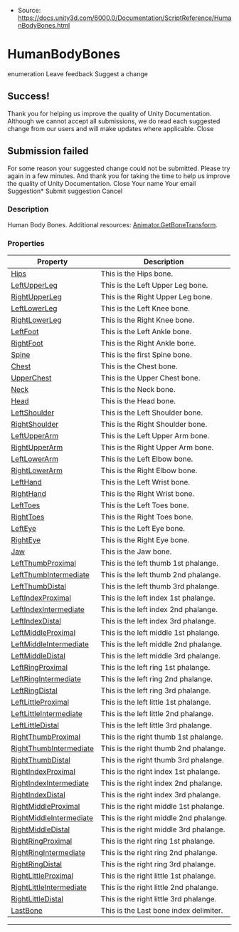 * Source: https://docs.unity3d.com/6000.0/Documentation/ScriptReference/HumanBodyBones.html

# HumanBodyBones
enumeration
Leave feedback
Suggest a change
## Success!
Thank you for helping us improve the quality of Unity Documentation. Although we cannot accept all submissions, we do read each suggested change from our users and will make updates where applicable.
Close
## Submission failed
For some reason your suggested change could not be submitted. Please <a>try again</a> in a few minutes. And thank you for taking the time to help us improve the quality of Unity Documentation.
Close
Your name Your email Suggestion* Submit suggestion
Cancel
### Description
Human Body Bones.
Additional resources: [Animator.GetBoneTransform](https://docs.unity3d.com/6000.0/Documentation/ScriptReference/Animator.GetBoneTransform.html).
### Properties
Property | Description  
---|---  
[Hips](https://docs.unity3d.com/6000.0/Documentation/ScriptReference/HumanBodyBones.Hips.html) | This is the Hips bone.  
[LeftUpperLeg](https://docs.unity3d.com/6000.0/Documentation/ScriptReference/HumanBodyBones.LeftUpperLeg.html) | This is the Left Upper Leg bone.  
[RightUpperLeg](https://docs.unity3d.com/6000.0/Documentation/ScriptReference/HumanBodyBones.RightUpperLeg.html) | This is the Right Upper Leg bone.  
[LeftLowerLeg](https://docs.unity3d.com/6000.0/Documentation/ScriptReference/HumanBodyBones.LeftLowerLeg.html) | This is the Left Knee bone.  
[RightLowerLeg](https://docs.unity3d.com/6000.0/Documentation/ScriptReference/HumanBodyBones.RightLowerLeg.html) | This is the Right Knee bone.  
[LeftFoot](https://docs.unity3d.com/6000.0/Documentation/ScriptReference/HumanBodyBones.LeftFoot.html) | This is the Left Ankle bone.  
[RightFoot](https://docs.unity3d.com/6000.0/Documentation/ScriptReference/HumanBodyBones.RightFoot.html) | This is the Right Ankle bone.  
[Spine](https://docs.unity3d.com/6000.0/Documentation/ScriptReference/HumanBodyBones.Spine.html) | This is the first Spine bone.  
[Chest](https://docs.unity3d.com/6000.0/Documentation/ScriptReference/HumanBodyBones.Chest.html) | This is the Chest bone.  
[UpperChest](https://docs.unity3d.com/6000.0/Documentation/ScriptReference/HumanBodyBones.UpperChest.html) | This is the Upper Chest bone.  
[Neck](https://docs.unity3d.com/6000.0/Documentation/ScriptReference/HumanBodyBones.Neck.html) | This is the Neck bone.  
[Head](https://docs.unity3d.com/6000.0/Documentation/ScriptReference/HumanBodyBones.Head.html) | This is the Head bone.  
[LeftShoulder](https://docs.unity3d.com/6000.0/Documentation/ScriptReference/HumanBodyBones.LeftShoulder.html) | This is the Left Shoulder bone.  
[RightShoulder](https://docs.unity3d.com/6000.0/Documentation/ScriptReference/HumanBodyBones.RightShoulder.html) | This is the Right Shoulder bone.  
[LeftUpperArm](https://docs.unity3d.com/6000.0/Documentation/ScriptReference/HumanBodyBones.LeftUpperArm.html) | This is the Left Upper Arm bone.  
[RightUpperArm](https://docs.unity3d.com/6000.0/Documentation/ScriptReference/HumanBodyBones.RightUpperArm.html) | This is the Right Upper Arm bone.  
[LeftLowerArm](https://docs.unity3d.com/6000.0/Documentation/ScriptReference/HumanBodyBones.LeftLowerArm.html) | This is the Left Elbow bone.  
[RightLowerArm](https://docs.unity3d.com/6000.0/Documentation/ScriptReference/HumanBodyBones.RightLowerArm.html) | This is the Right Elbow bone.  
[LeftHand](https://docs.unity3d.com/6000.0/Documentation/ScriptReference/HumanBodyBones.LeftHand.html) | This is the Left Wrist bone.  
[RightHand](https://docs.unity3d.com/6000.0/Documentation/ScriptReference/HumanBodyBones.RightHand.html) | This is the Right Wrist bone.  
[LeftToes](https://docs.unity3d.com/6000.0/Documentation/ScriptReference/HumanBodyBones.LeftToes.html) | This is the Left Toes bone.  
[RightToes](https://docs.unity3d.com/6000.0/Documentation/ScriptReference/HumanBodyBones.RightToes.html) | This is the Right Toes bone.  
[LeftEye](https://docs.unity3d.com/6000.0/Documentation/ScriptReference/HumanBodyBones.LeftEye.html) | This is the Left Eye bone.  
[RightEye](https://docs.unity3d.com/6000.0/Documentation/ScriptReference/HumanBodyBones.RightEye.html) | This is the Right Eye bone.  
[Jaw](https://docs.unity3d.com/6000.0/Documentation/ScriptReference/HumanBodyBones.Jaw.html) | This is the Jaw bone.  
[LeftThumbProximal](https://docs.unity3d.com/6000.0/Documentation/ScriptReference/HumanBodyBones.LeftThumbProximal.html) | This is the left thumb 1st phalange.  
[LeftThumbIntermediate](https://docs.unity3d.com/6000.0/Documentation/ScriptReference/HumanBodyBones.LeftThumbIntermediate.html) | This is the left thumb 2nd phalange.  
[LeftThumbDistal](https://docs.unity3d.com/6000.0/Documentation/ScriptReference/HumanBodyBones.LeftThumbDistal.html) | This is the left thumb 3rd phalange.  
[LeftIndexProximal](https://docs.unity3d.com/6000.0/Documentation/ScriptReference/HumanBodyBones.LeftIndexProximal.html) | This is the left index 1st phalange.  
[LeftIndexIntermediate](https://docs.unity3d.com/6000.0/Documentation/ScriptReference/HumanBodyBones.LeftIndexIntermediate.html) | This is the left index 2nd phalange.  
[LeftIndexDistal](https://docs.unity3d.com/6000.0/Documentation/ScriptReference/HumanBodyBones.LeftIndexDistal.html) | This is the left index 3rd phalange.  
[LeftMiddleProximal](https://docs.unity3d.com/6000.0/Documentation/ScriptReference/HumanBodyBones.LeftMiddleProximal.html) | This is the left middle 1st phalange.  
[LeftMiddleIntermediate](https://docs.unity3d.com/6000.0/Documentation/ScriptReference/HumanBodyBones.LeftMiddleIntermediate.html) | This is the left middle 2nd phalange.  
[LeftMiddleDistal](https://docs.unity3d.com/6000.0/Documentation/ScriptReference/HumanBodyBones.LeftMiddleDistal.html) | This is the left middle 3rd phalange.  
[LeftRingProximal](https://docs.unity3d.com/6000.0/Documentation/ScriptReference/HumanBodyBones.LeftRingProximal.html) | This is the left ring 1st phalange.  
[LeftRingIntermediate](https://docs.unity3d.com/6000.0/Documentation/ScriptReference/HumanBodyBones.LeftRingIntermediate.html) | This is the left ring 2nd phalange.  
[LeftRingDistal](https://docs.unity3d.com/6000.0/Documentation/ScriptReference/HumanBodyBones.LeftRingDistal.html) | This is the left ring 3rd phalange.  
[LeftLittleProximal](https://docs.unity3d.com/6000.0/Documentation/ScriptReference/HumanBodyBones.LeftLittleProximal.html) | This is the left little 1st phalange.  
[LeftLittleIntermediate](https://docs.unity3d.com/6000.0/Documentation/ScriptReference/HumanBodyBones.LeftLittleIntermediate.html) | This is the left little 2nd phalange.  
[LeftLittleDistal](https://docs.unity3d.com/6000.0/Documentation/ScriptReference/HumanBodyBones.LeftLittleDistal.html) | This is the left little 3rd phalange.  
[RightThumbProximal](https://docs.unity3d.com/6000.0/Documentation/ScriptReference/HumanBodyBones.RightThumbProximal.html) | This is the right thumb 1st phalange.  
[RightThumbIntermediate](https://docs.unity3d.com/6000.0/Documentation/ScriptReference/HumanBodyBones.RightThumbIntermediate.html) | This is the right thumb 2nd phalange.  
[RightThumbDistal](https://docs.unity3d.com/6000.0/Documentation/ScriptReference/HumanBodyBones.RightThumbDistal.html) | This is the right thumb 3rd phalange.  
[RightIndexProximal](https://docs.unity3d.com/6000.0/Documentation/ScriptReference/HumanBodyBones.RightIndexProximal.html) | This is the right index 1st phalange.  
[RightIndexIntermediate](https://docs.unity3d.com/6000.0/Documentation/ScriptReference/HumanBodyBones.RightIndexIntermediate.html) | This is the right index 2nd phalange.  
[RightIndexDistal](https://docs.unity3d.com/6000.0/Documentation/ScriptReference/HumanBodyBones.RightIndexDistal.html) | This is the right index 3rd phalange.  
[RightMiddleProximal](https://docs.unity3d.com/6000.0/Documentation/ScriptReference/HumanBodyBones.RightMiddleProximal.html) | This is the right middle 1st phalange.  
[RightMiddleIntermediate](https://docs.unity3d.com/6000.0/Documentation/ScriptReference/HumanBodyBones.RightMiddleIntermediate.html) | This is the right middle 2nd phalange.  
[RightMiddleDistal](https://docs.unity3d.com/6000.0/Documentation/ScriptReference/HumanBodyBones.RightMiddleDistal.html) | This is the right middle 3rd phalange.  
[RightRingProximal](https://docs.unity3d.com/6000.0/Documentation/ScriptReference/HumanBodyBones.RightRingProximal.html) | This is the right ring 1st phalange.  
[RightRingIntermediate](https://docs.unity3d.com/6000.0/Documentation/ScriptReference/HumanBodyBones.RightRingIntermediate.html) | This is the right ring 2nd phalange.  
[RightRingDistal](https://docs.unity3d.com/6000.0/Documentation/ScriptReference/HumanBodyBones.RightRingDistal.html) | This is the right ring 3rd phalange.  
[RightLittleProximal](https://docs.unity3d.com/6000.0/Documentation/ScriptReference/HumanBodyBones.RightLittleProximal.html) | This is the right little 1st phalange.  
[RightLittleIntermediate](https://docs.unity3d.com/6000.0/Documentation/ScriptReference/HumanBodyBones.RightLittleIntermediate.html) | This is the right little 2nd phalange.  
[RightLittleDistal](https://docs.unity3d.com/6000.0/Documentation/ScriptReference/HumanBodyBones.RightLittleDistal.html) | This is the right little 3rd phalange.  
[LastBone](https://docs.unity3d.com/6000.0/Documentation/ScriptReference/HumanBodyBones.LastBone.html) | This is the Last bone index delimiter.  
* * *
